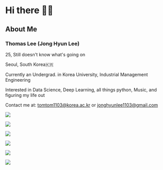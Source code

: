 # Hi there 👋👀

## About Me

### Thomas Lee (Jong Hyun Lee)

25, Still doesn't know what's going on

Seoul, South Korea🇰🇷

Currently an Undergrad. in Korea University, Industrial Management Engineering

Interested in Data Science, Deep Learning, all things python, Music, and figuring my life out

Contact me at:
tomtom1103@korea.ac.kr
or
jonghyunlee1103@gmail.com

<a href="https://www.linkedin.com/in/jong-hyun-lee-9b7754222/" target="_blank"><img src="https://img.shields.io/badge/Linkedin-161B22?style=flat-square&logo=Linkedin&logoColor=#0A66C2"/></a>

<a href="https://soundcloud.com/thirdtomcat" target="_blank"><img src="https://img.shields.io/badge/SoundCloud-161B22?style=flat-square&logo=soundcloud&logoColor=#FF3300"/></a>

<a href="https://tomtom1103.github.io/categories/" target="_blank"><img src="https://img.shields.io/badge/The Life and Times of Thomas Lee-161B22?style=flat-square&logo=github&logoColor=white"/></a>

<a href="https://share.streamlit.io/tomtom1103/kuiai_hackathon_2022/main/JL_app.py" target="_blank"><img src="https://img.shields.io/badge/Journey Lee-161B22?style=flat-square&logo=streamlit&logoColor=FF4B4B"/></a>

<a href="https://jeon-100.github.io/Dangzang/" target="_blank"><img src="https://img.shields.io/badge/당신을 위한 장학금, 당장!-161B22?style=flat-square&logo=react&logoColor=#61DAFB"/></a>




![](https://github-readme-stats.vercel.app/api?username=tomtom1103&count_private=true&show_icons=true&theme=synthwave)
